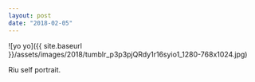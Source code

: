 ```yaml
---
layout: post
date: "2018-02-05"
---
```


![yo yo]({{ site.baseurl }}/assets/images/2018/tumblr_p3p3pjQRdy1r16syio1_1280-768x1024.jpg)

Riu self portrait.
